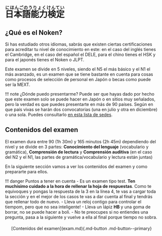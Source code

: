 # <ruby>日本語能力検定<rt>にほんごのうりょくけんてい</rt></ruby>

## ¿Qué es el Noken?

Si has estudiado otros idiomas, sabrás que existen ciertas certificaciones para acreditar tu nivel de conocimiento en este: en el caso del inglés tienes el Cambridge, en el caso del español el DELE, para el chino tienes el HSK y para el japonés tienes el Noken o JLPT.

Este examen se divide en 5 niveles, siendo el N5 el más básico y el N1 el más avanzado, es un examen que se tiene bastante en cuenta para cosas como procesos de selección de personal en Japón o becas como puede ser la MEXT.

!!! note ¿Dónde puedo presentarme? 
    Puede ser que hayas dado por hecho que este examen solo se puede hacer en Japón o en sitios muy señalados, pero la verdad es que puedes presentarte en más de 90 países. Según en que país vivas se harán dos convocatorias (una en julio y otra en diciembre) o una sola. Puedes consultarlo [en esta lista de sedes](https://www.jlpt.jp/e/application/overseas_list.html).

## Contenidos del examen
El examen dura entre 90 (1h 30m) y 165 minutos (2h 45m) dependiendo del nivel y se divide en 3 partes: **Conocimiento del lenguaje** (vocabulario y gramática), **Comprensión de lectura** y **Comprensión auditiva** (en el caso del N2 y el N1, las partes de gramática/vocabulario y lectura están juntas)

En la siguiente sección vamos a ver los contenidos del examen y como prepararte para ellos.

!!! danger Puntos a tener en cuenta
    - Es un examen tipo test. **Ten muchísimo cuidado a la hora de rellenar la hoja de respuestas**. Como te equivoques y pongas la respuesta de la 3 en la línea 4, te vas a cargar toda la sección y en el mejor de los casos te vas a dar cuenta al final y tendrás que rellenar todo de nuevo.
    - Lleva un reloj contigo para controlar el tiempom, pero que no sea inteligente!
    - Lleva un lápiz **HB** y una goma de borrar, no se puede hacer a boli.
    - No te preocupes si no entiendes una pregunta, pasa a la siguiente y vuelve a ella al final porque tiempo no sobra.


<div style="margin-top: 20px;width:full;display:flex;justify-content:center;" markdown="1">
  [Contenidos del examen](exam.md){.md-button .md-button--primary}
</div>